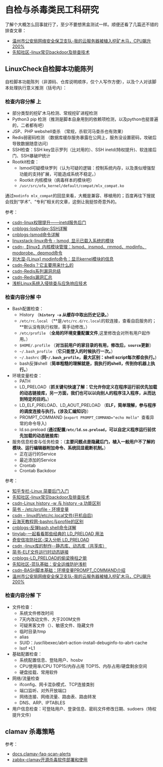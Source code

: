 # 自检与杀毒类民工科研究

了解个大概怎么回事就行了，至少不要想黑盒测试一样。顺便还看了几篇还不错的排查文章：

* [温州市公安局网络安全保卫支队-我的云服务器被植入挖矿木马，CPU飙升200%](https://baijiahao.baidu.com/s?id=1717502061981148613&wfr=spider&for=pc)
* [先知社区-linux常见backdoor及排查技术](https://xz.aliyun.com/t/10079)

## LinuxCheck自检脚本功能陈列

自检脚本功能陈列（非源码、仓库说明顺序，仅个人写作方便），以及个人对该脚本处理执行意义推测（括号内）：

### 检查内容分解 上

* 部分类型的挖矿木马检测、常规挖矿进程检测
* Python3 pip 检测（推测是脚本自身用到的依赖项检测，以及python也挺普遍的，二者都有吧）
* JSP、PHP webshell查杀 （常规，杀软河马查杀也有效果）
* Redis弱密码检测 （数据库缓存服务暴露在公网上，服务没设置密码，攻破后导致数据随意访问）
* SSH检查：SSH key显示罗列（比对用的）、SSH inetd(特权提升)、软连接后门、SSH暴破IP统计
* Rootkit检查：
    * lsmod可疑模块罗列（认为可疑的逻辑：控制系统内存，以及类似增强型功能的支持扩展，可能造成系统不稳定。）
    * Rootkit 内核模块（病毒样本的模块吧）
    * `/usr/src/ofa_kernel/default/compat/mlx_compat.ko`

通过`modinfo mlx_compat`的回显来看，大概是兼容、移植用的；百度再往下搜就会找到“学术”、“专利”相关的文章，这倒让我挺惊奇意外的。

参考：

* [csdn-linux权限提升——inetd服务后门](https://blog.csdn.net/qq_50854790/article/details/123014484)
* [cnblogs-losbyday-SSH详解](https://www.cnblogs.com/losbyday/p/5859880.html)
* [cnblogs-lsmod命令详解](https://www.cnblogs.com/machangwei-8/p/10398706.html)
* [linuxstack-linux命令 - lsmod, 显示已载入系统的模块](https://www.oomspot.com/post/linuxminglinglsmodxianshiyizairuxitongdemokuai)
* [csdn-【linux】内核模块管理：lsmod、insmod、rmmod、modinfo、modprobe、depmod命令](https://blog.csdn.net/bandaoyu/article/details/128582615)
* [刘大湿-[Linux] modinfo命令：显示kernel模块的信息](https://www.liuzhongwei.com/page/2194.html)
* [csdn-Redis？它主要用来什么的](https://blog.csdn.net/u014723137/article/details/125658176)
* [csdn-Redis系列漏洞总结](https://blog.csdn.net/weixin_52118430/article/details/127441743)
* [csdn-Redis漏洞汇总](https://blog.csdn.net/Jietewang/article/details/119540542)
* [浅析Linux系统入侵排查与应急响应技术](https://zhuanlan.zhihu.com/p/450512117)

### 检查内容分解 中

* Bash配置检查：
    * History （**`history -a` 从缓存中取出历史记录。**）
    * `/etc/rc.local` （**是`/etc/rc.d/rc.local`的软连接，查看自启服务的；**默认没有执行权限，需手动修改。）
    * `/etc/profile` （**全局的环境变量配置文件**,这里修改会对所有用户起作用。）
    * `$HOME/.profile` （**对当前用户的家目录的有用，修改后，`source`更新**）
    * `~/.bash_profile` （**它只能登入的时候执行一次。**）
    * `~/.bashrc` (**同`~/.bash_profile`，最大区别：shell script每次都会执行。**)
    * bash反弹shell（**简单粗糙的理解就是，我执行的shell，传到你机器上执行。**）
* 环境变量检查：
    * PATH
    * LD_PRELOAD（**抓关键句快速了解：它允许你定义在程序运行前优先加载的动态链接库，另一方面，我们也可以以向别人的程序注入程序，从而达到特定的目的。**）
    * LD_ELF_PRELOAD、LD_AOUT_PRELOAD （**ELF，简单理解，参与程序的调度连接与执行。(涉及汇编知识)**）
    * PROMPT_COMMAND (`export PROMPT_COMMAND="echo Hello" `查看异常的命令导入)
    * ld.so.preload (**通过配置`/etc/ld.so.preload`，可以自定义程序运行前优先加载的动态链接库**)
* 服务信息检查与任务检查：（**主要问题点是隐藏后门，植入一般用户不了解的模块、运行编辑器附加命令、系统回显截断机制。**）
    * 正在运行的Service
    * 最近添加的Service
    * Crontab
    * Crontab Backdoor

参考：

* [知乎专栏-Linux 简要后门入门](https://zhuanlan.zhihu.com/p/486774390)
* [先知社区-linux常见backdoor及排查技术](https://xz.aliyun.com/t/10079)
* [csdn-Linux history -w 与 history -a 功能区别](https://blog.csdn.net/weixin_44629980/article/details/124467009)
* [简书 - /etc/profile - 环境变量](https://www.jianshu.com/p/1dd22f5b521a)
* [csdn - linux的/etc/rc.local文件(开机自启)](https://blog.csdn.net/ws_kfxd/article/details/110088503)
* [云海天教程网-bashrc与profile的区别](https://www.yht7.com/news/9382)
* [cnblogs-反弹bash shell命令详解](https://www.cnblogs.com/pandana/p/16289320.html)
* [tinylab-一起看看那些经典的 LD_PRELOAD 用法](https://tinylab.org/using-ld_preload/)
* [奇安信攻防社区-深入分析 LD_PRELOAD](https://forum.butian.net/share/1493)
* [csdn -linux库的制作--静态库、动态库（共享库）](https://blog.csdn.net/qq_54075859/article/details/126611696)
* [简书-ELF文件运行时动态链接](https://www.jianshu.com/p/16e97c8e629f)
* [cnblogs-LD_PRELOAD的偷梁换柱之能](https://www.cnblogs.com/net66/p/5609026.html)
* [先知社区-蓝队基础：安全运维防护浅析](https://xz.aliyun.com/t/10197)
* [csdn-BASH脚本基础：环境变量PROMPT_COMMAND介绍](https://blog.csdn.net/liumiaocn/article/details/104113262)
* [温州市公安局网络安全保卫支队-我的云服务器被植入挖矿木马，CPU飙升200%](https://baijiahao.baidu.com/s?id=1717502061981148613&wfr=spider&for=pc)


### 检查内容分解 下

* 文件检查：
    * 系统文件修改时间
    * 7天内改动文件、大于200M文件
    * 可疑黑客文件（）、敏感文件、隐藏文件
    * 临时目录/tmp 
    * alias
    * SUID：/usr/libexec/abrt-action-install-debuginfo-to-abrt-cache
    * lsof +L1
* 基础配置检查：
    * 系统配置信息、登陆用户、hosbv
    * CPU使用率/CPU TOP15/内存占用 TOP15、内存占用/硬盘剩余空间
    * 硬盘挂载、常用软件
* 网络/流量检查
    * ifconfig、网卡混杂模式、TCP连接类别
    * 端口监听、对外开放端口
    * 网络连接、网络流量、路由表、路由转发
    * DNS、ARP、IPTABLES
* 用户信息检查：可登陆用户、登录信息、密码文件修改日期、sudoers（特权提升文件）


## clamav 杀毒策略

参考：

* [docs.clamav-faq-scan-alerts](https://docs.clamav.net/faq/faq-scan-alerts.html)
* [zabbx-clamav开源杀毒软件部署和使用](https://www.zabbx.cn/archives/clamav开源杀毒软件部署和使用)